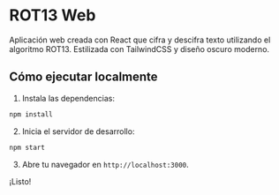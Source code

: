 # ROT13 Web

Aplicación web creada con React que cifra y descifra texto utilizando el algoritmo ROT13. Estilizada con TailwindCSS y diseño oscuro moderno.

## Cómo ejecutar localmente

1. Instala las dependencias:

```bash
npm install
```

2. Inicia el servidor de desarrollo:

```bash
npm start
```

3. Abre tu navegador en `http://localhost:3000`.


¡Listo!